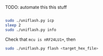 
TODO: automate this this stuff

```sh

sudo ./uniflash.py icp
sleep 2
sudo ./uniflash.py info

```

Check that `mcu is nRF24LU1+`, then

```sh
sudo ./uniflash.py flash <target_hex_file>
```

